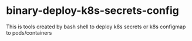 # binary-deploy-k8s-secrets-config
This is tools created by bash shell to deploy k8s secrets or k8s configmap to pods/containers
